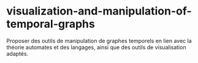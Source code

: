 # visualization-and-manipulation-of-temporal-graphs
Proposer des outils de manipulation de graphes temporels en lien avec la théorie automates et des langages, ainsi que des outils de visualisation adaptés.
